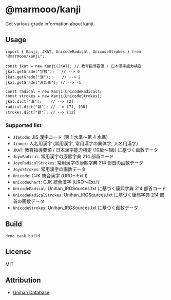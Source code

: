 # @marmooo/kanji

Get various grade information about kanji.

## Usage

```
import { Kanji, JKAT, UnicodeRadical, UnicodeStrokes } from "@marmooo/kanji";

const jkat = new Kanji(JKAT); // 教育指導要領 / 日本漢字能力検定
jkat.getGrade("学校");   // --> 0
jkat.getGrade("漢");     // --> 2
jkat.getGrade("おたま"); // --> -1

const radical = new Kanji(UnicodeRadical);
const strokes = new Kanji(UnicodeStrokes);
jkat.dict["漢"];    // --> [2]
radical.dict["䁀"]; // --> [71, 108]
strokes.dict["䁀"]; // --> [12]
```

### Supported list

- `JISCode`: JIS 漢字コード (第 1 水準〜第 4 水準)
- `Jinmei`: 人名用漢字 (常用漢字, 常用漢字の異体字, 人名用漢字)
- `JKAT`: 教育指導要領 / 日本漢字能力検定 (10級〜1級) に基づく画数データ
- `JoyoRadical`: 常用漢字の康熙字典 214 部首コード
- `JoyoRadicalStrokes`: 常用漢字の康熙字典 214 部首の画数データ
- `JoyoStrokes`: 常用漢字の画数データ
- `Unicode`: CJK 統合漢字 (URO〜Ext.I)
- `UnicodeChart`: CJK 統合漢字 (URO〜Ext.I)
- `UnicodeRadical`: Unihan_IRGSources.txt に基づく康熙字典 214 部首コード
- `UnicodeRadicalStrokes`: Unihan_IRGSources.txt に基づく康熙字典 214
  部首の画数データ
- `UnicodeStrokes`: Unihan_IRGSources.txt に基づく画数データ

## Build

```
deno task build
```

## License

MIT

## Attribution

- [Unihan Database](https://www.unicode.org/Public/UCD/latest/ucd/Unihan.zip)

